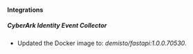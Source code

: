 #### Integrations
##### CyberArk Identity Event Collector
- Updated the Docker image to: *demisto/fastapi:1.0.0.70530*.
